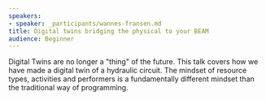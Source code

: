 ```yaml
---
speakers:
- speaker: _participants/wannes-fransen.md
title: Digital twins bridging the physical to your BEAM
audience: Beginner
---
```

Digital Twins are no longer a "thing" of the future. This talk covers how we have made a digital twin of a hydraulic circuit. The mindset of resource types, activities and performers is a fundamentally different mindset than the traditional way of programming.
